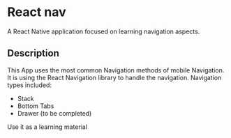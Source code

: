 # React nav

A React Native application focused on learning navigation aspects.

## Description

This App uses the most common Navigation methods of mobile Navigation.
It is using the React Navigation library to handle the navigation.
Navigation types included:

- Stack
- Bottom Tabs
- Drawer (to be completed)

Use it as a learning material
